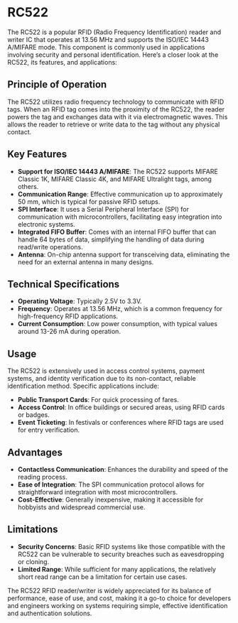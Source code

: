 # RC522

The RC522 is a popular RFID (Radio Frequency Identification) reader and writer IC that operates at 13.56 MHz and supports the ISO/IEC 14443 A/MIFARE mode. This component is commonly used in applications involving security and personal identification. Here’s a closer look at the RC522, its features, and applications:

## Principle of Operation
The RC522 utilizes radio frequency technology to communicate with RFID tags. When an RFID tag comes into the proximity of the RC522, the reader powers the tag and exchanges data with it via electromagnetic waves. This allows the reader to retrieve or write data to the tag without any physical contact.

## Key Features
- **Support for ISO/IEC 14443 A/MIFARE**: The RC522 supports MIFARE Classic 1K, MIFARE Classic 4K, and MIFARE Ultralight tags, among others.
- **Communication Range**: Effective communication up to approximately 50 mm, which is typical for passive RFID setups.
- **SPI Interface**: It uses a Serial Peripheral Interface (SPI) for communication with microcontrollers, facilitating easy integration into electronic systems.
- **Integrated FIFO Buffer**: Comes with an internal FIFO buffer that can handle 64 bytes of data, simplifying the handling of data during read/write operations.
- **Antenna**: On-chip antenna support for transceiving data, eliminating the need for an external antenna in many designs.

## Technical Specifications
- **Operating Voltage**: Typically 2.5V to 3.3V.
- **Frequency**: Operates at 13.56 MHz, which is a common frequency for high-frequency RFID applications.
- **Current Consumption**: Low power consumption, with typical values around 13-26 mA during operation.

## Usage
The RC522 is extensively used in access control systems, payment systems, and identity verification due to its non-contact, reliable identification method. Specific applications include:
- **Public Transport Cards**: For quick processing of fares.
- **Access Control**: In office buildings or secured areas, using RFID cards or badges.
- **Event Ticketing**: In festivals or conferences where RFID tags are used for entry verification.

## Advantages
- **Contactless Communication**: Enhances the durability and speed of the reading process.
- **Ease of Integration**: The SPI communication protocol allows for straightforward integration with most microcontrollers.
- **Cost-Effective**: Generally inexpensive, making it accessible for hobbyists and widespread commercial use.

## Limitations
- **Security Concerns**: Basic RFID systems like those compatible with the RC522 can be vulnerable to security breaches such as eavesdropping or cloning.
- **Limited Range**: While sufficient for many applications, the relatively short read range can be a limitation for certain use cases.

The RC522 RFID reader/writer is widely appreciated for its balance of performance, ease of use, and cost, making it a go-to choice for developers and engineers working on systems requiring simple, effective identification and authentication solutions.
